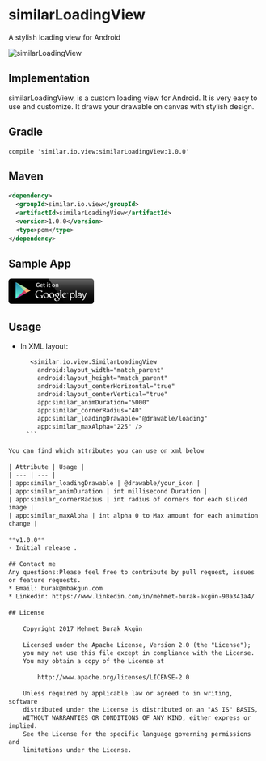 
# similarLoadingView
A stylish loading view for Android


<img src="/usage.gif" alt="similarLoadingView" width= "250px"/>

## Implementation

similarLoadingView, is a custom loading view for Android. It is very easy to use and customize. It draws your drawable on canvas with stylish design.

## Gradle 
    compile 'similar.io.view:similarLoadingView:1.0.0'

## Maven
```xml
<dependency>
  <groupId>similar.io.view</groupId>
  <artifactId>similarLoadingView</artifactId>
  <version>1.0.0</version>
  <type>pom</type>
</dependency>
```

## Sample App

<a href='https://play.google.com/store/apps/details?id=com.primemarin.similar.io&hl=en' target='_blank'><img height='50' style='border:0px;height:50px;' src='/GooglePlay.png' border='0' alt='GooglePlay Link' /></a>


## Usage
* In XML layout:
```
      <similar.io.view.SimilarLoadingView
        android:layout_width="match_parent"
        android:layout_height="match_parent"
        android:layout_centerHorizontal="true"
        android:layout_centerVertical="true"
        app:similar_animDuration="5000"
        app:similar_cornerRadius="40"
        app:similar_loadingDrawable="@drawable/loading"
        app:similar_maxAlpha="225" />
     ```
	 
You can find which attributes you can use on xml below

| Attribute | Usage | 
| --- | --- |
| app:similar_loadingDrawable | @drawable/your_icon | 
| app:similar_animDuration | int millisecond Duration | 
| app:similar_cornerRadius | int radius of corners for each sliced image |  
| app:similar_maxAlpha | int alpha 0 to Max amount for each animation change |  

**v1.0.0**
- Initial release .

## Contact me
Any questions:Please feel free to contribute by pull request, issues or feature requests.
* Email: burak@mbakgun.com
* Linkedin: https://www.linkedin.com/in/mehmet-burak-akgün-90a341a4/

## License

    Copyright 2017 Mehmet Burak Akgün

    Licensed under the Apache License, Version 2.0 (the "License");
    you may not use this file except in compliance with the License.
    You may obtain a copy of the License at

        http://www.apache.org/licenses/LICENSE-2.0

    Unless required by applicable law or agreed to in writing, software
    distributed under the License is distributed on an "AS IS" BASIS,
    WITHOUT WARRANTIES OR CONDITIONS OF ANY KIND, either express or implied.
    See the License for the specific language governing permissions and
    limitations under the License.
